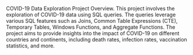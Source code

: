 COVID-19 Data Exploration Project
Overview.
This project involves the exploration of COVID-19 data using SQL queries. The queries leverage various SQL features such as Joins, Common Table Expressions (CTE), Temporary Tables, Windows Functions, and Aggregate Functions. The project aims to provide insights into the impact of COVID-19 on different countries and continents, including death rates, infection rates, vaccination statistics, and more.
